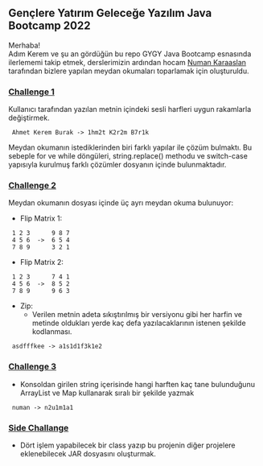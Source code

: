 ## Gençlere Yatırım Geleceğe Yazılım Java Bootcamp 2022
Merhaba!  
Adım Kerem ve şu an gördüğün bu repo GYGY Java Bootcamp esnasında ilerlememi takip etmek, derslerimizin ardından hocam [Numan Karaaslan](https://github.com/numankaraaslan) tarafından bizlere yapılan meydan okumaları toparlamak için oluşturuldu.
  
### [Challenge 1](https://github.com/ahmetkeremburak/GYGY---Java---2022/tree/main/Challenge_01/src)
Kullanıcı tarafından yazılan metnin içindeki sesli harfleri uygun rakamlarla değiştirmek. 
```
 Ahmet Kerem Burak -> 1hm2t K2r2m B7r1k
```
Meydan okumanın istediklerinden biri farklı yapılar ile çözüm bulmaktı. Bu sebeple for ve while döngüleri, string.replace() methodu ve switch-case yapısıyla kurulmuş farklı çözümler dosyanın içinde bulunmaktadır.

### [Challenge 2](https://github.com/ahmetkeremburak/GYGY---Java---2022/tree/main/Challenge_02/src)
Meydan okumanın dosyası içinde üç ayrı meydan okuma bulunuyor:
- Flip Matrix 1:
```
 1 2 3      9 8 7
 4 5 6  ->  6 5 4
 7 8 9      3 2 1
```
- Flip Matrix 2:
```
 1 2 3      7 4 1
 4 5 6  ->  8 5 2
 7 8 9      9 6 3
```
- Zip:
  - Verilen metnin adeta sıkıştırılmış bir versiyonu gibi her harfin ve metinde oldukları yerde kaç defa yazılacaklarının istenen şekilde kodlanması.
```
 asdfffkee -> a1s1d1f3k1e2
```
  
### [Challenge 3](https://github.com/ahmetkeremburak/GYGY---Java---2022/tree/main/Challenge_03/src/zipItUp)
  
- Konsoldan girilen string içerisinde hangi harften kaç tane bulunduğunu ArrayList ve Map kullanarak sıralı bir şekilde yazmak
```
 numan -> n2u1m1a1
```

### [Side Challange](https://github.com/ahmetkeremburak/GYGY---Java---2022/tree/main/Simple%20Calculator)

- Dört işlem yapabilecek bir class yazıp bu projenin diğer projelere eklenebilecek JAR dosyasını oluşturmak.
